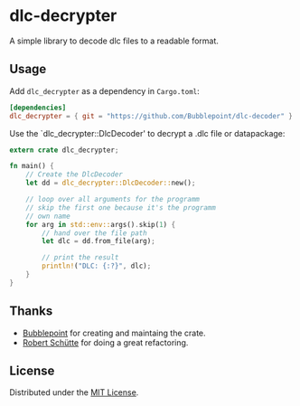 # dlc-decrypter

A simple library to decode dlc files to a readable format.

## Usage
Add `dlc_decrypter` as a dependency in `Cargo.toml`:
```toml
[dependencies]
dlc_decrypter = { git = "https://github.com/Bubblepoint/dlc-decoder" }
```

Use the `dlc_decrypter::DlcDecoder' to decrypt a .dlc file or datapackage:
```rust
extern crate dlc_decrypter;

fn main() {
    // Create the DlcDecoder
    let dd = dlc_decrypter::DlcDecoder::new();

    // loop over all arguments for the programm
    // skip the first one because it's the programm
    // own name
    for arg in std::env::args().skip(1) {
        // hand over the file path
        let dlc = dd.from_file(arg);

        // print the result
        println!("DLC: {:?}", dlc);
    }
}
```

## Thanks
* [Bubblepoint](https://github.com/Bubblepoint) for creating and maintaing the crate.
* [Robert Sch&uuml;tte](https://github.com/Roba1993) for doing a great refactoring.

## License
Distributed under the [MIT License](LICENSE).
